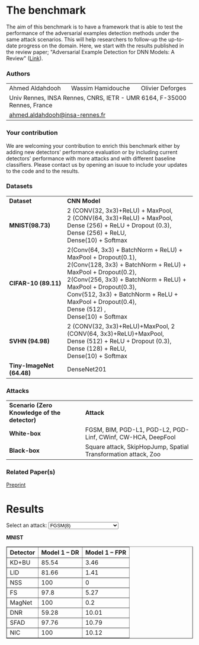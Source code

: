 <script src="https://ajax.googleapis.com/ajax/libs/jquery/1.11.2/jquery.min.js"></script>
<script src="https://www.kryogenix.org/code/browser/sorttable/sorttable.js"></script>
<link rel="stylesheet" href="http://netdna.bootstrapcdn.com/bootstrap/3.3.2/css/bootstrap.min.css">
<script src="https://ajax.googleapis.com/ajax/libs/jqueryui/1.11.2/jquery-ui.min.js"></script>
<script src="https://aldahdooh.github.io/detectors_review/js/paging.js"></script>
<link rel="stylesheet" href="https://aldahdooh.github.io/detectors_review/css/demo.css" />

# The benchmark
The aim of this benchmark is to have a framework that is able to test the performance of the adversarial examples detection methods under the same attack scenarios. This will help researchers to follow-up the up-to-date progress on the domain. Here, we start with the results published in the review paper; "Adversarial Example Detection for DNN Models: A Review" ([Link](X)). 


### Authors
<p align="center">
  <table>
      <tr>
        <td>Ahmed Aldahdooh</td>
        <td>Wassim Hamidouche</td>
        <td>Olivier Deforges</td>
      </tr>
      <tr>
        <td colspan="3">Univ Rennes, INSA Rennes, CNRS, IETR - UMR 6164, F-35000 Rennes, France</td>
      </tr>
      <tr>
        <td colspan="3"><a href = "mailto:ahmed.aldahdooh@insa-rennes.fr">ahmed.aldahdooh@insa-rennes.fr</a></td>
      </tr>
  </table>
</p>


### Your contribution
We are welcoming your contribution to enrich this benchmark either by adding new detectors' performance evaluation or by including current detectors' performance with more attacks and with different baseline classifiers. Please contact us by opening an isuue to include your updates to the code and to the results.

### Datasets
<table border="0">
  <tbody>
    <tr>
      <td><strong>Dataset</strong></td>
      <td><strong>CNN Model</strong></td>
    </tr>
    <tr>
      <td><strong>MNIST(98.73)</strong></td>
      <td>2 (CONV(32, 3x3)+ReLU) + MaxPool,<br>
          2 (CONV(64, 3x3)+ReLU) + MaxPool,<br>
          Dense (256) + ReLU + Dropout (0.3), Dense (256) + ReLU,<br>
          Dense(10) + Softmax
      </td>
    </tr>
    <tr>
      <td><strong>CIFAR-10 (89.11)</strong></td>
       <td>2(Conv(64, 3x3) + BatchNorm + ReLU) + MaxPool + Dropout(0.1),<br>
         2(Conv(128, 3x3) + BatchNorm + ReLU) + MaxPool + Dropout(0.2),<br>
         2(Conv(256, 3x3) + BatchNorm + ReLU) + MaxPool + Dropout(0.3),<br>
         Conv(512, 3x3) + BatchNorm + ReLU + MaxPool + Dropout(0.4),<br>
         Dense (512) ,<br>
         Dense(10) + Softmax
      </td>
    </tr>
    <tr>
      <td><strong>SVHN (94.98)</strong></td>
      <td>2 (CONV(32, 3x3)+ReLU)+MaxPool, 2 (CONV(64, 3x3)+ReLU)+MaxPool,<br>
        Dense (512) + ReLU + Dropout (0.3), Dense (128) + ReLU,<br>
        Dense(10) + Softmax
      </td>
    </tr>
    <tr>
      <td><strong>Tiny-ImageNet (64.48)</strong></td>
      <td>DenseNet201</td>
    </tr>
  </tbody>
</table>


### Attacks
<table border="0">
  <tbody>
    <tr>
      <td><strong>Scenario (Zero Knowledge of the detector)</strong></td>
      <td><strong>Attack</strong></td>
    </tr>
    <tr>
      <td><strong>White-box</strong></td>
      <td>FGSM, BIM, PGD-L1, PGD-L2, PGD-Linf, CWinf, CW-HCA, DeepFool</td>
    </tr>
    <tr>
      <td><strong>Black-box</strong></td>
      <td>Square attack, SkipHopJump, Spatial Transformation attack, Zoo</td>
    </tr>
  </tbody>
</table>

### Related Paper(s)
[Preprint](X)


# Results

<label for="attacks-select">Select an attack:</label>
<select name="attacks" id="attacks-select">
    <option value="fgsm1">FGSM(8)</option>
    <option value="fgsm2">FGSM(16)</option>
    <option value="fgsm3">FGSM(32)</option>
    <option value="fgsm4">FGSM(64)</option>
    <option value="fgsm5">FGSM(80)</option>
    <option value="bim1">BIM(8)</option>
    <option value="bim2">BIM(16)</option>
    <option value="bim3">BIM(32)</option>
    <option value="bim4">BIM(64)</option>
    <option value="bim5">BIM(80)</option>
    <option value="pgd11">PGD-L1(5)</option>
    <option value="pgd12">PGD-L1(10)</option>
    <option value="pgd13">PGD-L1(15)</option>
    <option value="pgd14">PGD-L1(20)</option>
    <option value="pgd15">PGD-L1(25)</option>
    <option value="pgd21">PGD-L2(0.25)</option>
    <option value="pgd22">PGD-L2(0.3125)</option>
    <option value="pgd23">PGD-L2(0.5)</option>
    <option value="pgd24">PGD-L2(1.0)</option>
    <option value="pgd25">PGD-L2(1.5)</option>
    <option value="pgd26">PGD-L2(2.0)</option>
    <option value="pgdi1">PGD-Linf(8)</option>
    <option value="pgdi2">PGD-Linf(16)</option>
    <option value="pgdi3">PGD-Linf(32)</option>
    <option value="pgdi4">PGD-Linf(64)</option>
    <option value="cwi">CW-Linf</option>
    <option value="hca1">CW-HCA(8)</option>
    <option value="hca2">CW-HCA(16)</option>
    <option value="hca3">CW-HCA(80)</option>
    <option value="hca4">CW-HCA(128)</option>
    <option value="df">DeepFool</option>
    <option value="sa">SquareAttack</option>
    <option value="hop">HopSkipJumpAttack</option>
    <option value="sta">SpatialTransformationAttack</option>
</select>

<div id="tables">
</div>

<p><strong>MNIST</strong></p>
<table id='minst' class="table-striped sortable" border='1'>
<tbody>
<tr>
<th>Detector</th>
<th>Model 1 &ndash; DR</th>
<th>Model 1 &ndash; FPR</th>
</tr>
<tr>
<td>KD+BU</td>
<td>85.54</td>
<td>3.46</td>
</tr>
<tr>
<td>LID</td>
<td>81.66</td>
<td>1.41</td>
</tr>
<tr>
<td>NSS</td>
<td>100</td>
<td>0</td>
</tr>
<tr>
<td>FS</td>
<td>97.8</td>
<td>5.27</td>
</tr>
<tr>
<td>MagNet</td>
<td>100</td>
<td>0.2</td>
</tr>
<tr>
<td>DNR</td>
<td>59.28</td>
<td>10.01</td>
</tr>
<tr>
<td>SFAD</td>
<td>97.76</td>
<td>10.79</td>
</tr>
<tr>
<td>NIC</td>
<td>100</td>
<td>10.12</td>
</tr>
</tbody>
</table>
    
<script>
  $(document).ready(function() {
    $("#mnist").paging({limit:5});
  });
</script>

<script>
  $(document).ready(function() {
    $("#attacks-select").change(function() {
      var val = $(this).val();
      if (val == "fgsm1") {
        $("#tables").html("<p><strong>MNIST</strong></p><table id='mnist' class='sortable' border='0'> <tbody> <tr> <th style="text-align: center;">Detector</th> <th style="text-align: center;">Model 1 &ndash; DR</th> <th style="text-align: center;">Model 1 &ndash; FPR</th> </tr> <tr> <td style="text-align: center;">KD+BU</td> <td style="text-align: center;">85.54</td> <td style="text-align: center;">3.46</td> </tr> <tr> <td style="text-align: center;">LID</td> <td style="text-align: center;">81.66</td> <td style="text-align: center;">1.41</td> </tr> <tr> <td style="text-align: center;">NSS</td> <td style="text-align: center;">100</td> <td style="text-align: center;">0</td> </tr> <tr> <td style="text-align: center;">FS</td> <td style="text-align: center;">97.8</td> <td style="text-align: center;">5.27</td> </tr> <tr> <td style="text-align: center;">MagNet</td> <td style="text-align: center;">100</td> <td style="text-align: center;">0.2</td> </tr> <tr> <td style="text-align: center;">DNR</td> <td style="text-align: center;">59.28</td> <td style="text-align: center;">10.01</td> </tr> <tr> <td style="text-align: center;">SFAD</td> <td style="text-align: center;">97.76</td> <td style="text-align: center;">10.79</td> </tr> <tr> <td style="text-align: center;">NIC</td> <td style="text-align: center;">100</td> <td style="text-align: center;">10.12</td> </tr> </tbody> </table>");
      } 
      else if (val == "fgsm2") {
        $("#tables").html("");
      } 
      else if (val == "fgsm3") {
        $("#tables").html("");
      }
      else if (val == "fgsm4") {
        $("#tables").html("");
      }
      else if (val == "fgsm5") {
        $("#tables").html("");
      }
      else if (val == "bim1") {
        $("#tables").html("");
      }
      else if (val == "bim2") {
        $("#tables").html("");
      }
      else if (val == "bim3") {
        $("#tables").html("");
      }
      else if (val == "bim4") {
        $("#tables").html("");
      }
      else if (val == "bim5") {
        $("#tables").html("");
      }
      else if (val == "pgd11") {
        $("#tables").html("");
      }
      else if (val == "pgd12") {
        $("#tables").html("");
      }
      else if (val == "pgd13") {
        $("#tables").html("");
      }
      else if (val == "pgd14") {
        $("#tables").html("");
      }
      else if (val == "pgd15") {
        $("#tables").html("");
      }
      else if (val == "pgd21") {
        $("#tables").html("");
      }
      else if (val == "pgd22") {
        $("#tables").html("");
      }
      else if (val == "pgd23") {
        $("#tables").html("");
      }
      else if (val == "pgd24") {
        $("#tables").html("");
      }
      else if (val == "pgd25") {
        $("#tables").html("");
      }
      else if (val == "pgd26") {
        $("#tables").html("");
      }
      else if (val == "pgdi1") {
        $("#tables").html("");
      }
      else if (val == "pgdi2") {
        $("#tables").html("");
      }
      else if (val == "pgdi3") {
        $("#tables").html("");
      }
      else if (val == "pgdi4") {
        $("#tables").html("");
      }
      else if (val == "cwi") {
        $("#tables").html("");
      }
      else if (val == "hca1") {
        $("#tables").html("");
      }
      else if (val == "hca2") {
        $("#tables").html("");
      }
      else if (val == "hca3") {
        $("#tables").html("");
      }
      else if (val == "hca4") {
        $("#tables").html("");
      }
      else if (val == "df") {
        $("#tables").html("");
      }
      else if (val == "sq") {
        $("#tables").html("");
      }
      else if (val == "hop") {
        $("#tables").html("");
      }
      else if (val == "sta") {
        $("#tables").html("");
      }
    });
  });
</script>
